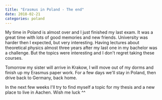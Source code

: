 ```yaml
---
title: "Erasmus in Poland - The end"
date: 2018-02-21
categories: poland
---
```

My time in Poland is almost over and I just finished my last exam. It was a great time with lots of good memories and new friends. University was harder then I expected, but very interesting. Having lectures about theoretical physics almost three years after my last one in my bachelor was a challenge. But the topics were interesting and I don't regret taking these courses.

Tomorrow my sister will arrive in Krakow, I will move out of my dorms and finish up my Erasmus paper work. For a few days we'll stay in Poland, then drive back to Germany, back home.

In the next few weeks I'll try to find myself a topic for my thesis and a new place to live in Aachen. Wish me luck ^^
